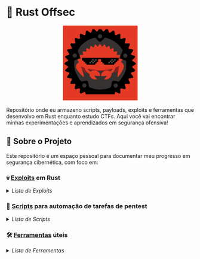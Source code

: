 # 🦀 Rust Offsec

<div align="center">
  <img src="assets/capa_rust.png" alt="Capa do Rust Offsec" width="200"/>
</div>

Repositório onde eu armazeno scripts, payloads, exploits e ferramentas que desenvolvo em Rust enquanto estudo CTFs. Aqui você vai encontrar minhas experimentações e aprendizados em segurança ofensiva!

## 📝 Sobre o Projeto
Este repositório é um espaço pessoal para documentar meu progresso em segurança cibernética, com foco em:

### 💀 [Exploits](https://github.com/AyslanBatista/rust-offsec/tree/main/exploits) em Rust  

<details>
  <summary><i>Lista de Exploits</i></summary>

  - [CVE-2018-16763](https://github.com/AyslanBatista/rust-offsec/tree/main/exploits/CVE-2018-16763)
  - [php-8_1_0-dev-backdoor-rce](https://github.com/AyslanBatista/rust-offsec/tree/main/exploits/php-8_1_0-dev-backdoor-rce)
  - [osCommerce-2_3_4-rce](https://github.com/AyslanBatista/rust-offsec/tree/main/exploits/osCommerce-2_3_4-rce)

</details>

### 🤖 [Scripts](https://github.com/AyslanBatista/rust-offsec/tree/main/scripts) para automação de tarefas de pentest 
<details>
  <summary><i>Lista de Scripts</i></summary>
  
  - [check-valid-emails-THM](https://github.com/AyslanBatista/rust-offsec/tree/main/scripts/check-valid-emails-THM)
  - [brute-force-hammerTHM](https://github.com/AyslanBatista/rust-offsec/tree/main/scripts/brute-force-hammerTHM)
  - [blind-ldap-extraction-THM](https://github.com/AyslanBatista/rust-offsec/tree/main/scripts/blind-ldap-extraction-THM)
 
  </details>
  
  ### 🛠️ [Ferramentas](https://github.com/AyslanBatista/rust-offsec/tree/main/tools) úteis

  <details>
  <summary><i>Lista de Ferramentas</i></summary>
    
  - [nosql_password_checker](https://github.com/AyslanBatista/rust-offsec/tree/main/tools/nosql_password_checker)
    
  </details>
